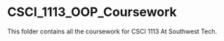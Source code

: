 # CSCI_1113_OOP_Coursework
This folder contains all the coursework for CSCI 1113 At Southwest Tech.
